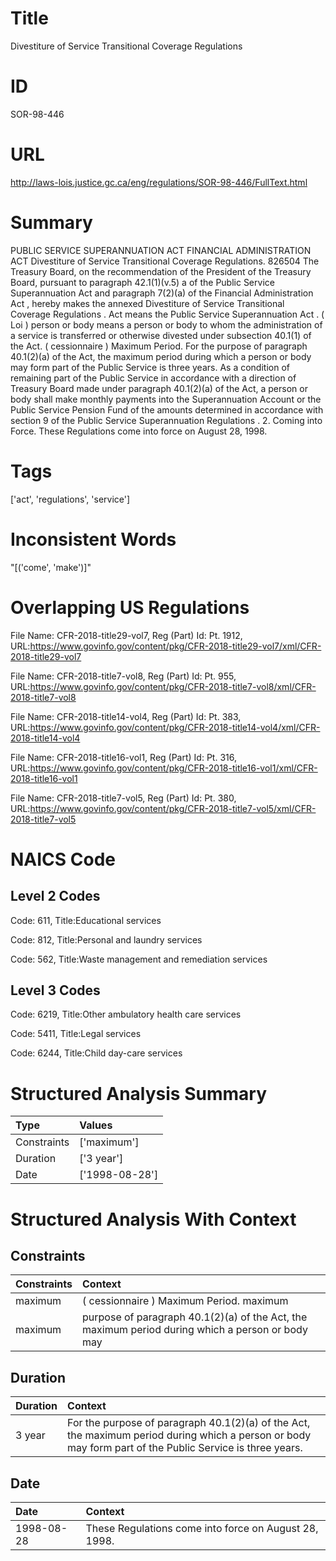 # Title
Divestiture of Service Transitional Coverage Regulations


# ID
SOR-98-446

# URL
http://laws-lois.justice.gc.ca/eng/regulations/SOR-98-446/FullText.html


# Summary
PUBLIC SERVICE SUPERANNUATION ACT FINANCIAL ADMINISTRATION ACT Divestiture of Service Transitional Coverage Regulations.
826504 The Treasury Board, on the recommendation of the President of the Treasury Board, pursuant to paragraph 42.1(1)(v.5) a  of the  Public Service Superannuation Act  and paragraph 7(2)(a) of the  Financial Administration Act , hereby makes the annexed  Divestiture of Service Transitional Coverage Regulations .
Act  means the  Public Service Superannuation Act .
( Loi ) person or body  means a person or body to whom the administration of a service is transferred or otherwise divested under subsection 40.1(1) of the Act.
( cessionnaire ) Maximum Period.
For the purpose of paragraph 40.1(2)(a) of the Act, the maximum period during which a person or body may form part of the Public Service is three years.
As a condition of remaining part of the Public Service in accordance with a direction of Treasury Board made under paragraph 40.1(2)(a) of the Act, a person or body shall make monthly payments into the Superannuation Account or the Public Service Pension Fund of the amounts determined in accordance with section 9 of the  Public Service Superannuation Regulations .
2. Coming into Force.
These Regulations come into force on August 28, 1998.


# Tags
['act', 'regulations', 'service']


# Inconsistent Words
"[('come', 'make')]"


# Overlapping US Regulations
File Name: CFR-2018-title29-vol7, Reg (Part) Id: Pt. 1912, URL:https://www.govinfo.gov/content/pkg/CFR-2018-title29-vol7/xml/CFR-2018-title29-vol7

File Name: CFR-2018-title7-vol8, Reg (Part) Id: Pt. 955, URL:https://www.govinfo.gov/content/pkg/CFR-2018-title7-vol8/xml/CFR-2018-title7-vol8

File Name: CFR-2018-title14-vol4, Reg (Part) Id: Pt. 383, URL:https://www.govinfo.gov/content/pkg/CFR-2018-title14-vol4/xml/CFR-2018-title14-vol4

File Name: CFR-2018-title16-vol1, Reg (Part) Id: Pt. 316, URL:https://www.govinfo.gov/content/pkg/CFR-2018-title16-vol1/xml/CFR-2018-title16-vol1

File Name: CFR-2018-title7-vol5, Reg (Part) Id: Pt. 380, URL:https://www.govinfo.gov/content/pkg/CFR-2018-title7-vol5/xml/CFR-2018-title7-vol5




# NAICS Code
## Level 2 Codes
Code: 611, Title:Educational services

Code: 812, Title:Personal and laundry services

Code: 562, Title:Waste management and remediation services




## Level 3 Codes
Code: 6219, Title:Other ambulatory health care services

Code: 5411, Title:Legal services

Code: 6244, Title:Child day-care services







# Structured Analysis Summary
| Type        | Values         |
|:------------|:---------------|
| Constraints | ['maximum']    |
| Duration    | ['3 year']     |
| Date        | ['1998-08-28'] |


# Structured Analysis With Context
 


## Constraints
| Constraints   | Context                                                                                          |
|:--------------|:-------------------------------------------------------------------------------------------------|
| maximum       | ( cessionnaire ) Maximum Period. maximum                                                         |
| maximum       | purpose of paragraph 40.1(2)(a) of the Act, the maximum period during which a person or body may |


## Duration
| Duration   | Context                                                                                                                                                  |
|:-----------|:---------------------------------------------------------------------------------------------------------------------------------------------------------|
| 3 year     | For the purpose of paragraph 40.1(2)(a) of the Act, the maximum period during which a person or body may form part of the Public Service is three years. |


## Date
| Date       | Context                                               |
|:-----------|:------------------------------------------------------|
| 1998-08-28 | These Regulations come into force on August 28, 1998. |


